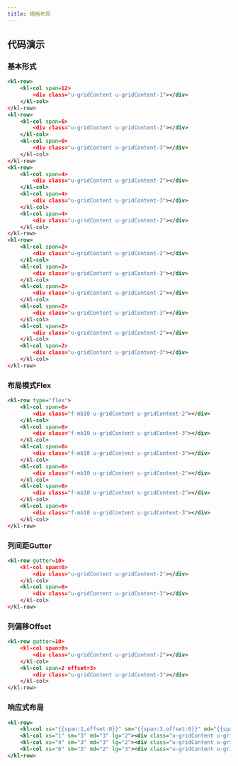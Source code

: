 ```yaml
---
title: 栅格布局
---
```


## 代码演示

### 基本形式

<!-- demo_start -->
<div class="m-example">
    <style>
        .u-gridContent {
            min-height: 36px;
        }
        .u-gridContent-1 {
            background: #99a9bf;
        }
        .u-gridContent-2 {
            background: #e5e9f2;
        }
        .u-gridContent-3 {
            background: #d3dce6;
        }
        .f-mb10 {
            margin-bottom: 10px;
        }
    </style>
</div>

```xml
<kl-row>
    <kl-col span=12>
        <div class="u-gridContent u-gridContent-1"></div>
    </kl-col>
</kl-row>
<kl-row>
    <kl-col span=6>
        <div class="u-gridContent u-gridContent-2"></div>
    </kl-col>
    <kl-col span=6>
        <div class="u-gridContent u-gridContent-3"></div>
    </kl-col>
</kl-row>
<kl-row>
    <kl-col span=4>
        <div class="u-gridContent u-gridContent-2"></div>
    </kl-col>
    <kl-col span=4>
        <div class="u-gridContent u-gridContent-3"></div>
    </kl-col>
    <kl-col span=4>
        <div class="u-gridContent u-gridContent-2"></div>
    </kl-col>
</kl-row>
<kl-row>
    <kl-col span=2>
        <div class="u-gridContent u-gridContent-2"></div>
    </kl-col>
    <kl-col span=2>
        <div class="u-gridContent u-gridContent-3"></div>
    </kl-col>
    <kl-col span=2>
        <div class="u-gridContent u-gridContent-2"></div>
    </kl-col>
    <kl-col span=2>
        <div class="u-gridContent u-gridContent-3"></div>
    </kl-col>
    <kl-col span=2>
        <div class="u-gridContent u-gridContent-2"></div>
    </kl-col>
    <kl-col span=2>
        <div class="u-gridContent u-gridContent-3"></div>
    </kl-col>
</kl-row>
```
<!-- demo_end -->

### 布局模式Flex

<!-- demo_start -->
<div class="m-example"></div>

```xml
<kl-row type="flex">
    <kl-col span=6>
        <div class="f-mb10 u-gridContent u-gridContent-2"></div>
    </kl-col>
    <kl-col span=6>
        <div class="f-mb10 u-gridContent u-gridContent-3"></div>
    </kl-col>
    <kl-col span=6>
        <div class="f-mb10 u-gridContent u-gridContent-3"></div>
    </kl-col>
    <kl-col span=6>
        <div class="f-mb10 u-gridContent u-gridContent-2"></div>
    </kl-col>
    <kl-col span=6>
        <div class="f-mb10 u-gridContent u-gridContent-2"></div>
    </kl-col>
    <kl-col span=6>
        <div class="f-mb10 u-gridContent u-gridContent-3"></div>
    </kl-col>
</kl-row>
```
<!-- demo_end -->

### 列间距Gutter

<!-- demo_start -->
<div class="m-example"></div>

```xml
<kl-row gutter=10>
    <kl-col span=6>
        <div class="u-gridContent u-gridContent-2"></div>
    </kl-col>
    <kl-col span=6>
        <div class="u-gridContent u-gridContent-3"></div>
    </kl-col>
</kl-row>
```
<!-- demo_end -->

### 列偏移Offset

<!-- demo_start -->
<div class="m-example"></div>

```xml
<kl-row gutter=10>
    <kl-col span=6>
        <div class="u-gridContent u-gridContent-2"></div>
    </kl-col>
    <kl-col span=2 offset=3>
        <div class="u-gridContent u-gridContent-3"></div>
    </kl-col>
</kl-row>
```
<!-- demo_end -->

### 响应式布局

<!-- demo_start -->
<div class="m-example"></div>

```xml
<kl-row>
    <kl-col xs="{{span:1,offset:0}}" sm="{{span:3,offset:0}}" md="{{span:4,offset:0}}" lg="{{span:5,offset:0}}"><div class="u-gridContent u-gridContent-3"></div></kl-col>
    <kl-col xs="1" sm="3" md="3" lg="2"><div class="u-gridContent u-gridContent-2"></div></kl-col>
    <kl-col xs="4" sm="3" md="3" lg="2"><div class="u-gridContent u-gridContent-3"></div></kl-col>
    <kl-col xs="6" sm="3" md="2" lg="3"><div class="u-gridContent u-gridContent-2"></div></kl-col>
</kl-row>
```
<!-- demo_end -->